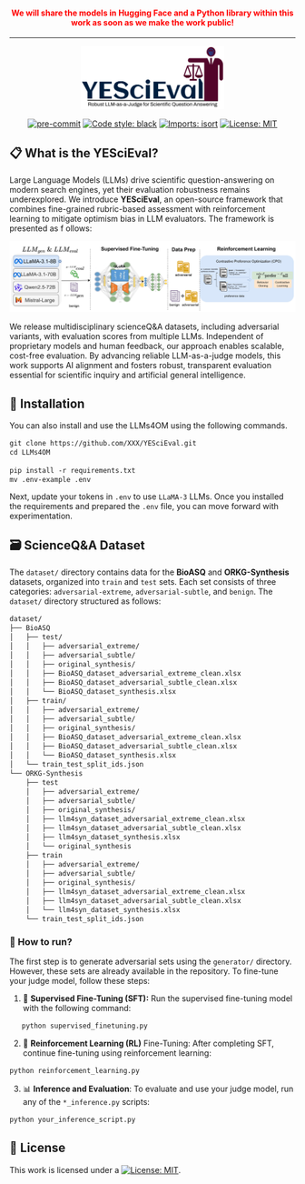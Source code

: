 <div align="center">
    <h4 style="color: red;">We will share the models in Hugging Face and a Python library within this work as soon as we make the work public!</h4>
</div>

---

<div align="center">
  <img src="images/logo.png" width="50%" height="30%"/>
</div>

<div align="center">


[![pre-commit](https://img.shields.io/badge/pre--commit-enabled-brightgreen?logo=pre-commit)](https://github.com/pre-commit/pre-commit)
[![Code style: black](https://img.shields.io/badge/code%20style-black-000000.svg)](https://github.com/psf/black)
[![Imports: isort](https://img.shields.io/badge/%20imports-isort-%231674b1?style=flat&labelColor=ef8336)](https://pycqa.github.io/isort/)
[![License: MIT](https://img.shields.io/badge/License-MIT-yellow.svg)](https://opensource.org/licenses/MIT)


</div>

## 📋 What is the YESciEval?


Large Language Models (LLMs) drive scientific question-answering on modern search engines, yet their evaluation robustness remains underexplored. We introduce **YESciEval**, an open-source framework that combines fine-grained rubric-based assessment with reinforcement learning to mitigate optimism bias in LLM evaluators. The framework is presented as f ollows:

<div align="center">
 <img src="images/YESciEval.jpg"/>
</div>

We release multidisciplinary scienceQ&A datasets, including adversarial variants, with evaluation scores from multiple LLMs. Independent of proprietary models and human feedback, our approach enables scalable, cost-free evaluation. By advancing reliable LLM-as-a-judge models, this work supports AI alignment and fosters robust, transparent evaluation essential for scientific inquiry and artificial general intelligence.

## 🧪 Installation

You can also install and use the LLMs4OM using the following commands.
```
git clone https://github.com/XXX/YESciEval.git
cd LLMs4OM

pip install -r requirements.txt
mv .env-example .env
```
Next, update your tokens in `.env`  to use `LLaMA-3` LLMs. Once you installed the requirements and prepared the `.env` file, you can move forward with experimentation.


## 🗃️ ScienceQ&A Dataset

The `dataset/` directory contains data for the **BioASQ** and **ORKG-Synthesis** datasets, organized into `train` and `test` sets. Each set consists of three categories: `adversarial-extreme`, `adversarial-subtle`, and `benign`. The `dataset/` directory structured as follows:
```angular2html
dataset/
├── BioASQ
│   ├── test/
│   │   ├── adversarial_extreme/
│   │   ├── adversarial_subtle/
│   │   ├── original_synthesis/
│   │   ├── BioASQ_dataset_adversarial_extreme_clean.xlsx
│   │   ├── BioASQ_dataset_adversarial_subtle_clean.xlsx
│   │   └── BioASQ_dataset_synthesis.xlsx
│   ├── train/
│   │   ├── adversarial_extreme/
│   │   ├── adversarial_subtle/
│   │   ├── original_synthesis/
│   │   ├── BioASQ_dataset_adversarial_extreme_clean.xlsx
│   │   ├── BioASQ_dataset_adversarial_subtle_clean.xlsx
│   │   └── BioASQ_dataset_synthesis.xlsx
│   └── train_test_split_ids.json
└── ORKG-Synthesis
    ├── test
    │   ├── adversarial_extreme/
    │   ├── adversarial_subtle/
    │   ├── original_synthesis/
    │   ├── llm4syn_dataset_adversarial_extreme_clean.xlsx
    │   ├── llm4syn_dataset_adversarial_subtle_clean.xlsx
    │   ├── llm4syn_dataset_synthesis.xlsx
    │   └── original_synthesis
    ├── train
    │   ├── adversarial_extreme/
    │   ├── adversarial_subtle/
    │   ├── original_synthesis/
    │   ├── llm4syn_dataset_adversarial_extreme_clean.xlsx
    │   ├── llm4syn_dataset_adversarial_subtle_clean.xlsx
    │   └── llm4syn_dataset_synthesis.xlsx
    └── train_test_split_ids.json
```

### 📕 How to run?  

The first step is to generate adversarial sets using the `generator/` directory. However, these sets are already available in the repository. To fine-tune your judge model, follow these steps:  

1. 🤖 **Supervised Fine-Tuning (SFT):**  Run the supervised fine-tuning model with the following command:  
```cmd
   python supervised_finetuning.py
```
2. 🤖 **Reinforcement Learning (RL)** Fine-Tuning: After completing SFT, continue fine-tuning using reinforcement learning:

```cmd
python reinforcement_learning.py
```
3.   📊 **Inference and Evaluation**: To evaluate and use your judge model, run any of the `*_inference.py` scripts:
```cmd
python your_inference_script.py
```

## 📃 License

This work is licensed under a [![License: MIT](https://img.shields.io/badge/License-MIT-yellow.svg)](https://opensource.org/licenses/MIT).




